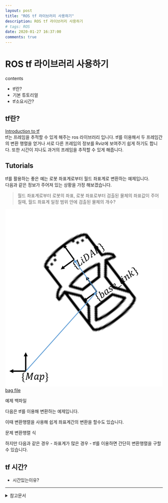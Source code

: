 ```yaml
---
layout: post
title: "ROS tf 라이브러리 사용하기"
description: ROS tf 라이브러리 사용하기
# tags: ROS
date: 2020-01-27 16:37:00
comments: true
---
```

# ROS tf 라이브러리 사용하기

contents
- tf란?
- 기본 튜토리얼
- tf소요시간?

## tf란?

[Introduction to tf](http://wiki.ros.org/tf/Tutorials/Introduction%20to%20tf)  
tf는 프레임을 추적할 수 있게 해주는 ros 라이브러리 입니다. tf를 이용해서 두 프레임간의 변환 행렬을 얻거나 서로 다른 프레임의 정보를 Rviz에 보여주기 쉽게 하기도 합니다. 또한 시간이 지나도 과거의 프레임을 추적할 수 있게 해줍니다.

## Tutorials

tf를 활용하는 좋은 예는 로봇 좌표계로부터 월드 좌표계로 변환하는 예제입니다.  
다음과 같은 정보가 주어져 있는 상황을 가정 해보겠습니다.

> 월드 좌표계로부터 로봇의 좌표, 로봇 좌표로부터 검출된 물체의 좌표값이 주어질때, 월드 좌표계 일정 범위 안에 검출된 물체의 개수?

![car](https://github.com/msc9533/msc9533.github.io/blob/master/image/car_tf3.png?raw=true)  
[bag file](https://github.com/msc9533/msc9533.github.io/raw/master/_files/2020-01-30-13-12-20.bag)

예제 백파일

다음은 tf를 이용해 변환하는 예제입니다.

이때 변환행렬을 사용해 쉽게 좌표계간의 변환을 할수도 있습니다.

문제 변환행렬 식

하지만 다음과 같은 경우 - 좌표계가 많은 경우 - tf를 이용하면 간단히 변환행렬을 구할수 있습니다.

## tf 시간?

- 시간있는이유?



---

<details>
<summary>참고문서</summary>
<div markdown="1">

- [TePRA2013_Foote.pdf](http://wiki.ros.org/Papers/TePRA2013_Foote?action=AttachFile&do=view&target=TePRA2013_Foote.pdf)
- [Transformation matrix](https://en.wikipedia.org/wiki/Transformation_matrix)
- [ROS wiki - tf tutorials](http://wiki.ros.org/tf/Tutorials)

</div>
</details>
<script id="dsq-count-scr" src="//msc9533.disqus.com/count.js" async></script>